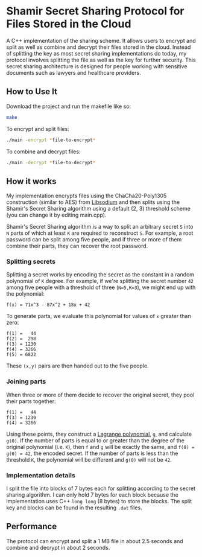 # Shamir Secret Sharing Protocol for Files Stored in the Cloud

A C++ implementation of the sharing scheme. It allows users to encrypt and split as well as combine and decrypt their files stored in the cloud. Instead of splitting the key as most secret sharing implementations do today, my protocol involves splitting the file as well as the key for further security. This secret sharing architecture is designed for people working with sensitive documents such as lawyers and healthcare providers. 

## How to Use It

Download the project and run the makefile like so:

```bash
make
``` 

To encrypt and split files:
```bash
./main -encrypt *file-to-encrypt*
```

To combine and decrypt files:
```bash
./main -decrypt *file-to-decrypt*
```

## How it works

My implementation encrypts files using the ChaCha20-Poly1305 construction (similar to AES) from [Libsodium](https://libsodium.gitbook.io/doc/) and then splits using the Shamir's Secret Sharing algorithm using a default (2, 3) threshold scheme (you can change it by editing main.cpp).
 
Shamir's Secret Sharing algorithm is a way to split an arbitrary secret `S` into `N` parts of which at least `K` are required to reconstruct `S`. For example, a root password can be split among five people, and if three or more of them combine their parts, they can recover the root password.

### Splitting secrets

Splitting a secret works by encoding the secret as the constant in a random polynomial of `K` degree. For example, if we're splitting the secret number `42` among five people with a threshold of three (`N=5,K=3`), we might end up with the polynomial:

```
f(x) = 71x^3 - 87x^2 + 18x + 42
```

To generate parts, we evaluate this polynomial for values of `x` greater than zero:

```
f(1) =   44
f(2) =  298
f(3) = 1230
f(4) = 3266
f(5) = 6822
```

These `(x,y)` pairs are then handed out to the five people. 

### Joining parts 

When three or more of them decide to recover the original secret, they pool their parts together:

```
f(1) =   44
f(3) = 1230
f(4) = 3266
```

Using these points, they construct a [Lagrange polynomial](https://en.wikipedia.org/wiki/Lagrange_polynomial), `g`, and calculate `g(0)`. If the number of parts is equal to or greater than the degree of the original polynomial (i.e. `K`), then `f` and `g` will be exactly the same, and `f(0) = g(0) = 42`, the encoded secret. If the number of parts is less than the threshold `K`, the polynomial will be different and `g(0)` will not be `42`.

### Implementation details

I split the file into blocks of 7 bytes each for splitting according to the secret sharing algorithm. I can only hold 7 bytes for each block because the implementation uses C++ `long long` (8 bytes) to store the blocks. The split key and blocks can be found in the resulting `.dat` files.

## Performance

The protocol can encrypt and split a 1 MB file in about 2.5 seconds and combine and decrypt in about 2 seconds. 
